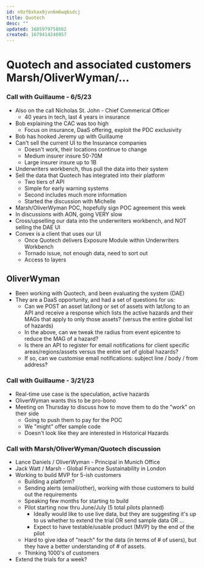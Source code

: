 ```yaml
---
id: n9zf6xhax9jvn6m6wq6sdcj
title: Quotech
desc: ""
updated: 1685979758562
created: 1679414246957
---
```


# Quotech and associated customers Marsh/OliverWyman/...

### Call with Guillaume - 6/5/23

- Also on the call Nicholas St. John - Chief Commerical Officer
  - 40 years in tech, last 4 years in insurance
- Bob explaining the CAC was too high
  - Focus on insurance, DaaS offering, exploit the PDC exclusivity
- Bob has hooked Jeremy up with Guillaume
- Can't sell the current UI to the Insurance companies
  - Doesn't work, their locations continue to change
  - Medium insurer insure 50-70M
  - Large insurer insure up to 1B
- Underwriters workbench, thus pull the data into their system
- Sell the data that Quotech has integrated into their platform
  - Two tiers of API
  - Simple for early warning systems
  - Second includes much more information
  - Started the discussion with Michelle
- Marsh/OliverWyman POC, hopefully sign POC agreement this week
- In discussions with AON, going VERY slow
- Cross/upselling our data into the underwriters workbench, and NOT selling the DAE UI
- Convex is a client that uses our UI
  - Once Quotech delivers Exposure Module within Underwriters Workbench
  - Tornado issue, not enough data, need to sort out
  - Access to layers

## OliverWyman

- Been working with Quotech, and been evaluating the system (DAE)
- They are a DaaS opportunity, and had a set of questions for us:
  - Can we POST an asset lat/long or set of assets with lat/long to an API and receive a response which lists the active hazards and their MAGs that apply to only those assets? (versus the entire global list of hazards)
  - In the above, can we tweak the radius from event epicentre to reduce the MAG of a hazard?
  - Is there an API to register for email notifications for client specific areas/regions/assets versus the entire set of global hazards?
  - If so, can we customise email notifications: subject line / body / from address?

### Call with Guillaume - 3/21/23

- Real-time use case is the speculation, active hazards
- OliverWyman wants this to be pro-bono
- Meeting on Thursday to discuss how to move them to do the "work" on their side
  - Going to push them to pay for the POC
  - We "might" offer sample code
  - Doesn't look like they are interested in Historical Hazards

### Call with Marsh/OliverWyman/Quotech discussion

- Lance Daniels / OliverWyman - Principal in Munich Office
- Jack Watt / Marsh - Global Finance Sustainability in London
- Working to build MVP for 5-ish customers
  - Building a platform?
  - Sending alerts (email/other), working with those customers to build out the requirements
  - Speaking few months for starting to build
  - Pilot starting now thru June/July (5 total pilots planned)
    - Ideally would like to use live data, but they are suggesting it's up to us whether to extend the trial OR send sample data OR ...
    - Expect to have testable/usable product (MVP) by the end of the pilot
  - Hard to give idea of "reach" for the data (in terms of # of users), but they have a better understanding of # of assets.
  - Thinking 1000's of customers
- Extend the trials for a week?
